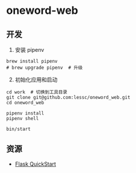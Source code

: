 # oneword-web

## 开发

1. 安装 pipenv

```shell
brew install pipenv
# brew upgrade pipenv  # 升级
```

2. 初始化应用和启动

```shell
cd work  # 切换到工具目录
git clone git@github.com:lessc/oneword_web.git
cd oneword_web

pipenv install
pipenv shell

bin/start
```


## 资源

- [Flask QuickStart](https://flask.palletsprojects.com/en/1.1.x/quickstart/)